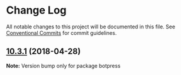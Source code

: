 # Change Log

All notable changes to this project will be documented in this file.
See [Conventional Commits](https://conventionalcommits.org) for commit guidelines.

<a name="10.3.1"></a>
## [10.3.1](https://github.com/botpress/botpress/compare/v10.2.5...v10.3.1) (2018-04-28)




**Note:** Version bump only for package botpress
